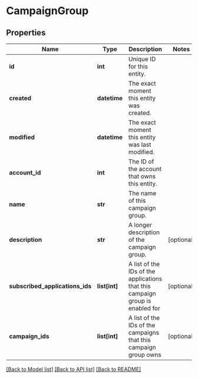 # CampaignGroup

## Properties
Name | Type | Description | Notes
------------ | ------------- | ------------- | -------------
**id** | **int** | Unique ID for this entity. | 
**created** | **datetime** | The exact moment this entity was created. | 
**modified** | **datetime** | The exact moment this entity was last modified. | 
**account_id** | **int** | The ID of the account that owns this entity. | 
**name** | **str** | The name of this campaign group. | 
**description** | **str** | A longer description of the campaign group. | [optional] 
**subscribed_applications_ids** | **list[int]** | A list of the IDs of the applications that this campaign group is enabled for | [optional] 
**campaign_ids** | **list[int]** | A list of the IDs of the campaigns that this campaign group owns | [optional] 

[[Back to Model list]](../README.md#documentation-for-models) [[Back to API list]](../README.md#documentation-for-api-endpoints) [[Back to README]](../README.md)


